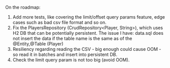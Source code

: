 On the roadmap:
1. Add more tests, like covering the limit/offset query params feature, edge cases such as bad csv file format and so on.
2. Fix the PlayersRepository (CrudRepository<Player, String>), which uses H2 DB that can be potentially persistent. The issue I have: data.sql does not insert the data if
the table name is the same as of the @Entity,@Table (Player)
3. Resiliency regarding reading the CSV - big enough could cause OOM - so read it in batches and insert into persistent DB.
4. Check the limit query param is not too big (avoid OOM).

